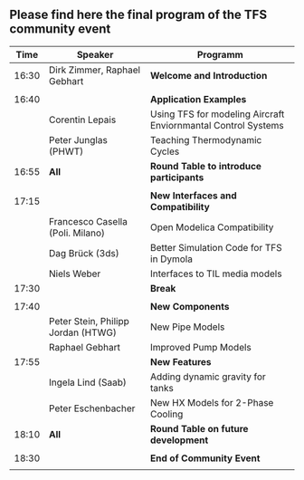 Please find here the final program of the TFS community event
---------------------------------------------


| **Time**  | **Speaker**                            | **Programm**                                                          |
| ----- | ---------------------------------- | ----------------------------------------------------------------- |
| 16:30 | Dirk Zimmer, Raphael Gebhart       | **Welcome and Introduction**                                          |
|       |                                    |                                                                   |
| 16:40 |                                    | **Application Examples**                                              |
|       | Corentin Lepais                    | Using TFS for modeling Aircraft Enviornmantal Control Systems     |
|       | Peter Junglas (PHWT)               | Teaching Thermodynamic Cycles                                     |
| 16:55 | **All**                                | **Round Table to introduce participants**                             |
|       |                                    |                                                                   |
| 17:15 |                                    | **New Interfaces and Compatibility**                                  |
|       | Francesco Casella (Poli. Milano)   | Open Modelica Compatibility                                       |
|       | Dag Brück (3ds)   | Better Simulation Code for TFS in Dymola                                  |
|       | Niels Weber                        | Interfaces to TIL media models                                    |
| 17:30 |                                    | **Break**                                                             |
|       |                                    |                                                                   |
| 17:40 |                                    | **New Components**                                                    |
|       | Peter Stein, Philipp Jordan (HTWG) | New Pipe Models                                                   |
|       | Raphael Gebhart                    | Improved Pump Models                                              |
| 17:55 |                                    | **New Features**                                                      |
|       | Ingela Lind (Saab)                 | Adding dynamic gravity for tanks                                  |
|       | Peter Eschenbacher                 | New HX Models for 2-Phase Cooling                                 |
| 18:10 | **All**                                | **Round Table on future development**                                 |
|       |                                    |                                                                   |
| 18:30 |                                    | **End of Community Event**                                            |
|       |                                    |                                                                   |